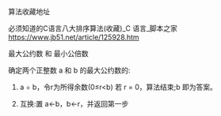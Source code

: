 算法收藏地址

必须知道的C语言八大排序算法(收藏)_C 语言_脚本之家
https://www.jb51.net/article/125928.htm

最大公约数 和 最小公倍数

确定两个正整数 a 和 b 的最大公约数的:
1. a ÷ b，令r为所得余数(0≤r<b)
若 r = 0，算法结束;b 即为答案。

2. 互换:置 a←b，b←r，并返回第一步
